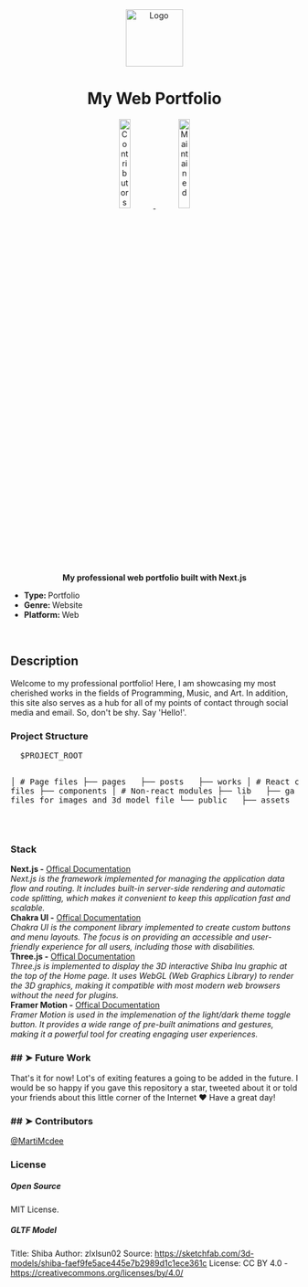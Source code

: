 <div style="text-align: center;">
  <img id="logo" src="" alt="Logo" width="100"
    height="100" />
</div>
</p>
<h1 style="text-align: center;">My Web Portfolio</h1>
<p>
  <a href="https://github.com/marti-mcdee/readme/graphs/contributors">
    <div style="text-align: center;"><img alt="Contributors" src="https://img.shields.io/github/contributors/andreasbm/readme.svg"
        height="20%" />
  </a>
  <a href="https://github.com/marti-mcdee/readme/graphs/commit-activity">
    <img alt="Maintained" src="https://img.shields.io/badge/Maintained%3F-yes-green.svg" height="20%" />
    </div>
  </a>
</p>

<p style="text-align: center;">
  <b>My professional web portfolio built with Next.js</b></br>
  <sub>
    <ul>
      <li><b>Type: </b><span> Portfolio</span></li>
      <li><b>Genre: </b><span> Website</span></li>
      <li><b>Platform: </b><span> Web</span></li>
    </ul>
  </sub>
</p>

<br />
<h2>Description</h2>
Welcome to my professional portfolio! Here, I am showcasing my most cherished works in the fields of Programming, Music, and Art. In addition, this site also serves as a hub for all of my points of contact through social media and email. So, don't be shy. Say 'Hello!'.
<br />

<h3>Project Structure</h3>
<pre>
  $PROJECT_ROOT

  │ # Page files
  ├── pages
  &nbsp;&nbsp;├── posts
  &nbsp;&nbsp;├── works
  │ # React component files
  ├── components
  │ # Non-react modules
  ├── lib
  &nbsp;&nbsp;├── ga
  │ # Static files for images and 3d model file
  └── public
  &nbsp;&nbsp;├── assets
  &nbsp;&nbsp;├── images
</pre>

<br />

<h3>Stack</h3>
<strong>Next.js -</strong>
<a href="https://nextjs.org/docs"> Offical Documentation </a><br />
<em>Next.js is the framework implemented for managing the application data flow and routing. It includes built-in server-side rendering and automatic code splitting, which makes it convenient to keep this application fast and scalable. </em><br />
<strong>Chakra UI -</strong>
<a href="https://chakra-ui.com/docs"> Offical Documentation </a><br />
<em>Chakra UI is the component library implemented to create custom buttons and menu layouts. The focus is on providing an accessible and user-friendly experience for all users, including those with disabilities.</em>
<br />
<strong>Three.js -</strong>
<a href="https://threejs.org/docs/"> Offical Documentation </a><br />
<em>Three.js is implemented to display the 3D interactive Shiba Inu graphic at the top of the Home page.  It uses WebGL (Web Graphics Library) to render the 3D graphics, making it compatible with most modern web browsers without the need for plugins.</em>
<br />
<strong>Framer Motion -</strong>
<a href="https://www.framer.com/docs/"> Offical Documentation </a><br />
<em>Framer Motion is used in the implemenation of the light/dark theme toggle button.  It provides a wide range of pre-built animations and gestures, making it a powerful tool for creating engaging user experiences.</em>
<br />

<h3>## ➤ Future Work</h3>
That's it for now! Lot's of exiting features a going to be added in the future. I would be so happy if you
gave this repository a star, tweeted about it or told your friends about this little corner of the Internet ❤️
Have a great day!
<br />

<h3>## ➤ Contributors</h3>
<a href="https://twitter.com/MartiMcdee" target="_blank">@MartiMcdee</a>

<h3>License</h3>

<h5>Open Source</h5>

MIT License.

<h5>GLTF Model</h5>

Title: Shiba
Author: zlxlsun02
Source: https://sketchfab.com/3d-models/shiba-faef9fe5ace445e7b2989d1c1ece361c
License: CC BY 4.0 - https://creativecommons.org/licenses/by/4.0/
